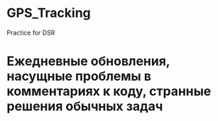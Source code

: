 # GPS_Tracking
Practice for DSR 
# Ежедневные обновления, насущные проблемы в комментариях к коду, странные решения обычных задач
